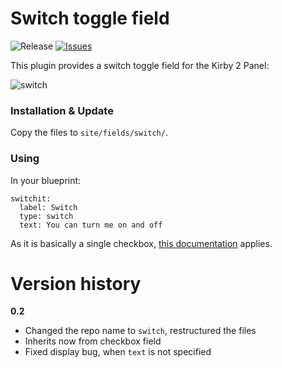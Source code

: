 Switch toggle field 
============
![Release](https://img.shields.io/github/release/distantnative/switch.svg)  [![Issues](https://img.shields.io/github/issues/distantnative/switch.svg)](https://github.com/distantnative/kirby-relativedate/issues)

This plugin provides a switch toggle field for the Kirby 2 Panel:

![switch](https://cloud.githubusercontent.com/assets/3788865/6529068/88780f92-c426-11e4-87f4-386ca9ab1b05.gif)

### Installation & Update
Copy the files to `site/fields/switch/`.

### Using
In your blueprint:

```
switchit:
  label: Switch
  type: switch
  text: You can turn me on and off
```

As it is basically a single checkbox, [this documentation](http://getkirby.com/docs/cheatsheet/panel-fields/checkbox) applies.

# Version history

**0.2**
- Changed the repo name to `switch`, restructured the files
- Inherits now from checkbox field
- Fixed display bug, when `text` is not specified
